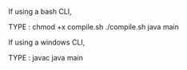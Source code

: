 If using a bash CLI, 

TYPE :
    chmod +x compile.sh
    ./compile.sh
    java main

If using a windows CLI,

TYPE :
    javac <All file names with space>
    java main
